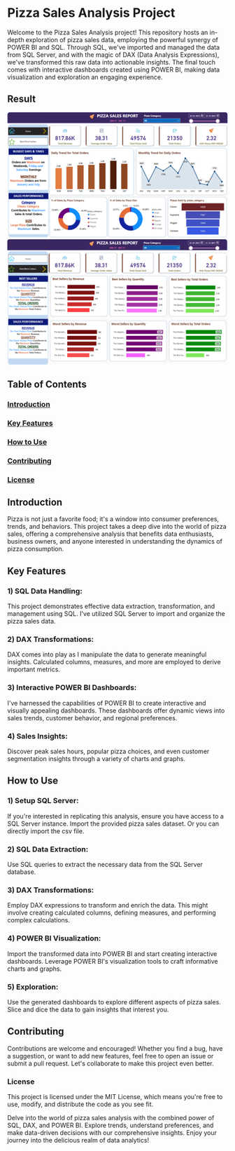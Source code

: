 
# **Pizza Sales Analysis Project**
Welcome to the Pizza Sales Analysis project! This repository hosts an in-depth exploration of pizza sales data, employing the powerful synergy of POWER BI and SQL. Through SQL, we've imported and managed the data from SQL Server, and with the magic of DAX (Data Analysis Expressions), we've transformed this raw data into actionable insights. The final touch comes with interactive dashboards created using POWER BI, making data visualization and exploration an engaging experience.
## Result
![Result](https://github.com/harshils06/Pizza-Sales-Analysis-Using-Power-BI-End-to-End-/blob/main/result1.png)
![Result](https://github.com/harshils06/Pizza-Sales-Analysis-Using-Power-BI-End-to-End-/blob/main/result2.png)
## **Table of Contents**
### **<u>Introduction</u>**
### <u>**Key Features**</u>
### <u>**How to Use**</u>
### <u>**Contributing**</u>
### <u>**License**</u>
## **Introduction**
Pizza is not just a favorite food; it's a window into consumer preferences, trends, and behaviors. This project takes a deep dive into the world of pizza sales, offering a comprehensive analysis that benefits data enthusiasts, business owners, and anyone interested in understanding the dynamics of pizza consumption.

## **Key Features**
### **1) SQL Data Handling:** 
This project demonstrates effective data extraction, transformation, and management using SQL. I've utilized SQL Server to import and organize the pizza sales data.

### **2) DAX Transformations:** 
DAX comes into play as I manipulate the data to generate meaningful insights. Calculated columns, measures, and more are employed to derive important metrics.

### **3) Interactive POWER BI Dashboards:** 
I've harnessed the capabilities of POWER BI to create interactive and visually appealing dashboards. These dashboards offer dynamic views into sales trends, customer behavior, and regional preferences.

### **4) Sales Insights:** 
Discover peak sales hours, popular pizza choices, and even customer segmentation insights through a variety of charts and graphs.

## **How to Use**
### **1) Setup SQL Server:** 
If you're interested in replicating this analysis, ensure you have access to a SQL Server instance. Import the provided pizza sales dataset. Or you can directly import the csv file.

### **2) SQL Data Extraction:** 
Use SQL queries to extract the necessary data from the SQL Server database.

### **3) DAX Transformations:** 
Employ DAX expressions to transform and enrich the data. This might involve creating calculated columns, defining measures, and performing complex calculations.

### **4) POWER BI Visualization:** 
Import the transformed data into POWER BI and start creating interactive dashboards. Leverage POWER BI's visualization tools to craft informative charts and graphs.

### **5) Exploration:**
Use the generated dashboards to explore different aspects of pizza sales. Slice and dice the data to gain insights that interest you.

## **Contributing**
Contributions are welcome and encouraged! Whether you find a bug, have a suggestion, or want to add new features, feel free to open an issue or submit a pull request. Let's collaborate to make this project even better.

### **License**
This project is licensed under the MIT License, which means you're free to use, modify, and distribute the code as you see fit.

Delve into the world of pizza sales analysis with the combined power of SQL, DAX, and POWER BI. Explore trends, understand preferences, and make data-driven decisions with our comprehensive insights. Enjoy your journey into the delicious realm of data analytics!
